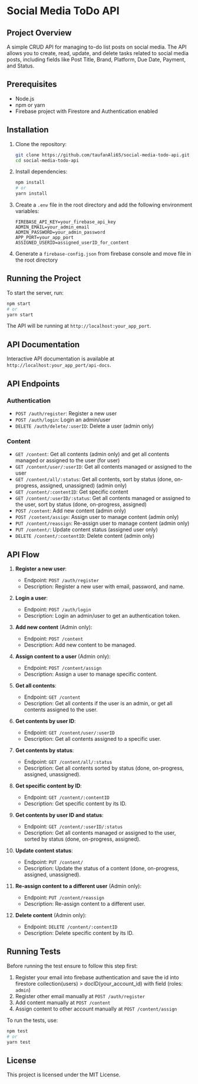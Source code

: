# Social Media ToDo API


## Project Overview

A simple CRUD API for managing to-do list posts on social media. The API allows you to create, read, update, and delete tasks related to social media posts, including fields like Post Title, Brand, Platform, Due Date, Payment, and Status.

## Prerequisites

- Node.js
- npm or yarn
- Firebase project with Firestore and Authentication enabled

## Installation

1. Clone the repository:
    ```sh
    git clone https://github.com/taufanAli65/social-media-todo-api.git
    cd social-media-todo-api
    ```

2. Install dependencies:
    ```sh
    npm install
    # or
    yarn install
    ```

3. Create a `.env` file in the root directory and add the following environment variables:
    ```env
    FIREBASE_API_KEY=your_firebase_api_key
    ADMIN_EMAIL=your_admin_email
    ADMIN_PASSWORD=your_admin_password
    APP_PORT=your_app_port
    ASSIGNED_USERID=assigned_userID_for_content
    ```

4. Generate a `firebase-config.json` from firebase console and move file in the root directory

## Running the Project

To start the server, run:
```sh
npm start
# or
yarn start
```

The API will be running at `http://localhost:your_app_port`.

## API Documentation

Interactive API documentation is available at `http://localhost:your_app_port/api-docs`.

## API Endpoints

### Authentication

- `POST /auth/register`: Register a new user
- `POST /auth/login`: Login an admin/user
- `DELETE /auth/delete/:userID`: Delete a user (admin only)

### Content

- `GET /content`: Get all contents (admin only) and get all contents managed or assigned to the user (for user)
- `GET /content/user/:userID`: Get all contents managed or assigned to the user
- `GET /content/all/:status`: Get all contents, sort by status (done, on-progress, assigned, unassigned) (admin only)
- `GET /content/:contentID`: Get specific content
- `GET /content/:userID/:status`: Get all contents managed or assigned to the user, sort by status (done, on-progress, assigned)
- `POST /content`: Add new content (admin only)
- `POST /content/assign`: Assign user to manage content (admin only)
- `PUT /content/reassign`: Re-assign user to manage content (admin only)
- `PUT /content/`: Update content status (assigned user only)
- `DELETE /content/:contentID`: Delete content (admin only)

## API Flow

1. **Register a new user**:
    - Endpoint: `POST /auth/register`
    - Description: Register a new user with email, password, and name.

2. **Login a user**:
    - Endpoint: `POST /auth/login`
    - Description: Login an admin/user to get an authentication token.

3. **Add new content** (Admin only):
    - Endpoint: `POST /content`
    - Description: Add new content to be managed.

4. **Assign content to a user** (Admin only):
    - Endpoint: `POST /content/assign`
    - Description: Assign a user to manage specific content.

5. **Get all contents**:
    - Endpoint: `GET /content`
    - Description: Get all contents if the user is an admin, or get all contents assigned to the user.

6. **Get contents by user ID**:
    - Endpoint: `GET /content/user/:userID`
    - Description: Get all contents assigned to a specific user.

7. **Get contents by status**:
    - Endpoint: `GET /content/all/:status`
    - Description: Get all contents sorted by status (done, on-progress, assigned, unassigned).

8. **Get specific content by ID**:
    - Endpoint: `GET /content/:contentID`
    - Description: Get specific content by its ID.

9. **Get contents by user ID and status**:
    - Endpoint: `GET /content/:userID/:status`
    - Description: Get all contents managed or assigned to the user, sorted by status (done, on-progress, assigned).

10. **Update content status**:
    - Endpoint: `PUT /content/`
    - Description: Update the status of a content (done, on-progress, assigned, unassigned).

11. **Re-assign content to a different user** (Admin only):
    - Endpoint: `PUT /content/reassign`
    - Description: Re-assign content to a different user.

12. **Delete content** (Admin only):
    - Endpoint: `DELETE /content/:contentID`
    - Description: Delete specific content by its ID.

## Running Tests

Before running the test ensure to follow this step first:
1. Register your email into firebase authentication and save the id into firestore collection(users) > docID(your_account_id) with field (roles: `admin`)
2. Register other email manually at `POST /auth/register`
3. Add content manually at `POST /content`
4. Assign content to other account manually at `POST /content/assign`

To run the tests, use:
```sh
npm test
# or
yarn test
```

## License

This project is licensed under the MIT License.
